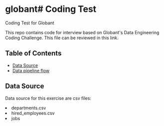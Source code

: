 # globant# Coding Test
 Coding Test for Globant

 This repo contains code for interview based on Globant's Data Engineering Coding Challenge. This file can be reviewed in this link.

## Table of Contents

- [Data Source](#data_source)
- [Data pipeline flow](data_pipeline_flow)

## Data Source

Data source for this exercise are csv files:
<li>departments.csv</li>
<li>hired_employees.csv</li>
<li>jobs</li>